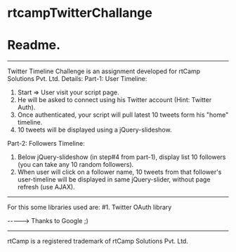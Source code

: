 rtcampTwitterChallange
======================

# Readme.
-----------------------------------------------------------------------------------------
Twitter Timeline Challenge is an assignment developed for rtCamp Solutions Pvt. Ltd.
Details:
Part-1: User Timeline:

1. Start => User visit your script page.
2. He will be asked to connect using his Twitter account (Hint: Twitter Auth).
3. Once authenticated, your script will pull latest 10 tweets form his "home" timeline.
4. 10 tweets will be displayed using a jQuery-slideshow.

Part-2: Followers Timeline:

1. Below jQuery-slideshow (in step#4 from part-1), display list 10 followers (you can 
   take any 10 random followers).
2. When user will click on a follower name, 10 tweets from that follower's user-timeline
   will be displayed in same jQuery-slider, without page refresh (use AJAX).

-----------------------------------------------------------------------------------------
For this some libraries used are:
#1. Twitter OAuth library

-----> Thanks to Google ;)


-----------------------------------------------------------------------------------------
rtCamp is a registered trademark of rtCamp Solutions Pvt. Ltd.
